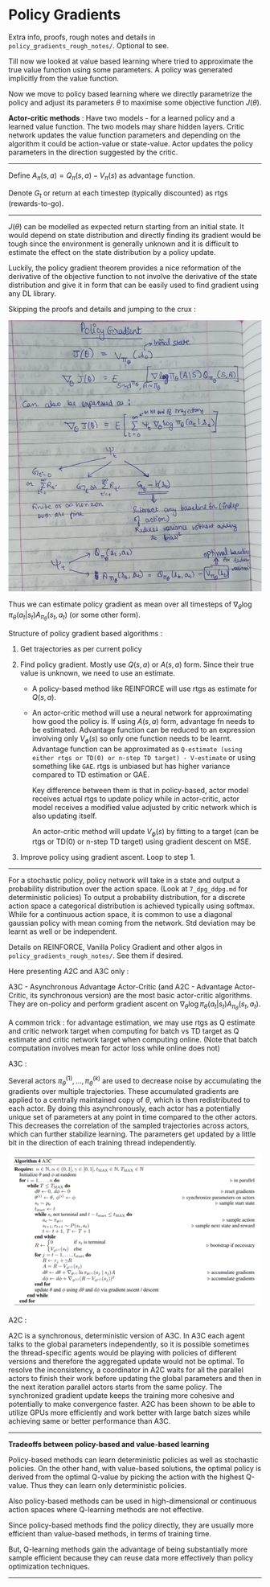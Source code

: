 # Policy Gradients

Extra info, proofs, rough notes and details in `policy_gradients_rough_notes/`. Optional to see.

Till now we looked at value based learning  where tried to approximate the true value function using some parameters. A policy was generated implicitly from the value function.

Now we move to policy based learning where we directly parametrize the policy and adjust its parameters $\theta$ to maximise some objective function $J(\theta)$.

**Actor-critic methods** : Have two models - for a learned policy and a learned value function. The two models may share hidden layers. Critic network updates the value function parameters and depending on the algorithm it could be action-value or state-value. Actor updates the policy parameters in the direction suggested by the critic.

---

Define $A_\pi(s, a) = Q_\pi(s, a) - V_\pi(s)$ as advantage function.

Denote $G_t$ or return at each timestep (typically discounted) as rtgs (rewards-to-go).

---

$J(\theta)$ can be modelled as expected return starting from an initial state. It would depend on state distribution and directly finding its gradient would be tough since the environment is generally unknown and it is difficult to estimate the effect on the state distribution by a policy update.

Luckily, the policy gradient theorem provides a nice reformation of the derivative of the objective function to not involve the derivative of the state distribution and give it in form that can be easily used to find gradient using any DL library. 

Skipping the proofs and details and jumping to the crux :

![](img\image-26.jpg)

Thus we can estimate policy gradient as mean over all timesteps of $\nabla_{\theta} \log \pi_{\theta}(a_t |s_t)  A_{\pi_{\theta}}(s_t, a_t)$ (or some other form).

Structure of policy gradient based algorithms :

1. Get trajectories as per current policy
2. Find policy gradient. Mostly use $Q(s, a)$ or $A(s, a)$ form. Since their true value is unknown, we need to use an estimate.
   -  A policy-based method like REINFORCE will use rtgs as estimate for $Q(s, a)$.
   -  An actor-critic method will use a neural network for approximating how good the policy is. If using $A(s, a)$ form, advantage fn needs to be estimated. Advantage function can be reduced to an expression involving only $V_\phi(s)$ so only one function needs to be learnt. Advantage function can be approximated as `Q-estimate (using either rtgs or TD(0) or n-step TD target) - V-estimate` or using something like `GAE`. rtgs is unbiased but has higher variance compared to TD estimation or GAE.
   
      Key difference between them is that in policy-based, actor model receives actual rtgs to update policy while in actor-critic, actor model receives a modified value adjusted by critic network which is also updating itself.
   
      An actor-critic method will update $V_\phi(s)$ by fitting to a target (can be rtgs or TD(0) or n-step TD target) using gradient descent on MSE.

3. Improve policy using gradient ascent. Loop to step 1.

---

For a stochastic policy, policy network will take in a state and output a probability distribution over the action space. (Look at `7_dpg_ddpg.md` for deterministic policies) To output a probability distribution, for a discrete action space a categorical distribution is achieved typically using softmax. While for a continuous action space, it is common to use a diagonal gaussian policy with mean coming from the network. Std deviation may be learnt as well or be independent.

Details on REINFORCE, Vanilla Policy Gradient and other algos in `policy_gradients_rough_notes/`. See them if desired.

Here presenting A2C and A3C only :

A3C - Asynchronous Advantage Actor-Critic (and A2C - Advantage Actor-Critic, its synchronous version) are the most basic actor-critic algorithms. They are on-policy and perform gradient ascent on $\nabla_{\theta} \log \pi_{\theta}(a_t |s_t)  A_{\pi_{\theta}}(s_t, a_t)$. 

A common trick : for advantage estimation, we may use rtgs as Q estimate and critic network target when computing for batch vs TD target as Q estimate and critic network target when computing online. (Note that batch computation involves mean for actor loss while online does not)


A3C :  

Several actors $π^{(1)}_θ, . . . , π^{(k)}_θ$ are used to decrease noise by accumulating the gradients over
multiple trajectories. These accumulated gradients are applied to a centrally maintained copy of $θ$, which is then
redistributed to each actor. By doing this asynchronously, each actor has a potentially unique set of parameters at any
point in time compared to the other actors. This decreases the correlation of the sampled trajectories across actors,
which can further stabilize learning. The parameters get updated by a little bit in the direction of each training thread independently.

![](img\image-27.png)

A2C :

A2C is a synchronous, deterministic version of A3C. In A3C each agent talks to the global parameters independently, so it is possible sometimes the thread-specific agents would be playing with policies of different versions and therefore the aggregated update would not be optimal. To resolve the inconsistency, a coordinator in A2C waits for all the parallel actors to finish their work before updating the global parameters and then in the next iteration parallel actors starts from the same policy. The synchronized gradient update keeps the training more cohesive and potentially to make convergence faster. A2C has been shown to be able to utilize GPUs more efficiently and work better with large batch sizes while achieving same or better performance than A3C.

---

**Tradeoffs between policy-based and value-based learning**

Policy-based methods can learn deterministic policies as well as stochastic policies. On the other hand, with value-based solutions, the optimal policy is derived from the optimal Q-value by picking the action with the highest Q-value. Thus they can learn only deterministic policies.

Also policy-based methods can be used in high-dimensional or continuous action spaces where Q-learning methods are not effective.

Since policy-based methods find the policy directly, they are usually more efficient than value-based methods, in terms of training time.

But, Q-learning methods gain the advantage of being substantially more sample efficient because they can reuse data more effectively than policy optimization techniques.

---